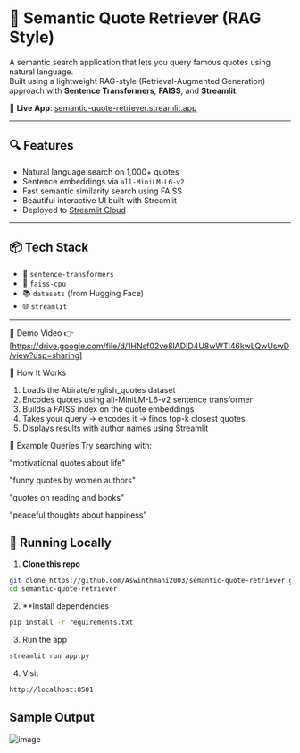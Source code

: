 # 💬 Semantic Quote Retriever (RAG Style)

A semantic search application that lets you query famous quotes using natural language.  
Built using a lightweight RAG-style (Retrieval-Augmented Generation) approach with **Sentence Transformers**, **FAISS**, and **Streamlit**.

🔗 **Live App**: [semantic-quote-retriever.streamlit.app](https://semantic-quote-retriever-5sztrf7b2g4rmhug66gtlf.streamlit.app/)

---

## 🔍 Features

- Natural language search on 1,000+ quotes
- Sentence embeddings via `all-MiniLM-L6-v2`
- Fast semantic similarity search using FAISS
- Beautiful interactive UI built with Streamlit
- Deployed to [Streamlit Cloud](https://streamlit.io/cloud)

---

## 📦 Tech Stack

- 🧠 `sentence-transformers`
- 🔎 `faiss-cpu`
- 📚 `datasets` (from Hugging Face)
- 🌐 `streamlit`


---
🎥 Demo Video
👉 [https://drive.google.com/file/d/1HNsf02ve8lADID4U8wWTl46kwLQwUswD/view?usp=sharing]

🧪 How It Works
1) Loads the Abirate/english_quotes dataset
2) Encodes quotes using all-MiniLM-L6-v2 sentence transformer
3) Builds a FAISS index on the quote embeddings
4) Takes your query → encodes it → finds top-k closest quotes
5) Displays results with author names using Streamlit

🧠 Example Queries
Try searching with:

"motivational quotes about life"

"funny quotes by women authors"

"quotes on reading and books"

"peaceful thoughts about happiness"

   
## 🚀 Running Locally

1. **Clone this repo**

```bash
git clone https://github.com/Aswinthmani2003/semantic-quote-retriever.git
cd semantic-quote-retriever  
```
2. **Install dependencies
```bash
pip install -r requirements.txt
```
3. Run the app
```bash
streamlit run app.py
```
4. Visit
```bash
http://localhost:8501
```
## Sample Output

![image](https://github.com/user-attachments/assets/b1b1dfef-eca8-4612-9e4a-0cc12da4f1ad)

